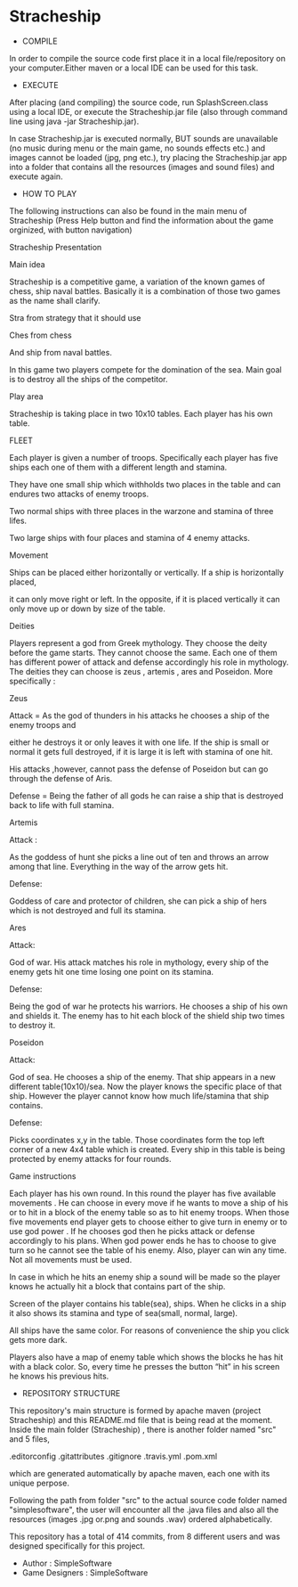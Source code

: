 # Stracheship

- COMPILE

In order to compile the source code first place it in a local file/repository on your computer.Either 
maven or a local IDE can be used for this task.

- EXECUTE

After placing (and compiling) the source code, run SplashScreen.class using a local IDE,
or execute the Stracheship.jar file (also through command line using java -jar Stracheship.jar).

In case Stracheship.jar is executed normally, BUT sounds are unavailable (no music during menu or
the main game, no sounds effects etc.) and images cannot be loaded (jpg, png etc.), try placing
the Stracheship.jar app into a folder that contains all the resources (images and sound files) and
execute again.

- HOW TO PLAY

The following instructions can also be found in the main menu of Stracheship (Press Help button 
and find the information about the game orginized, with button navigation)

Stracheship Presentation

Main idea

Stracheship is a competitive game, a variation of the known games of chess, ship naval battles. Basically it is a combination of those two games as the name shall clarify.

Stra from strategy that it should use

Ches from chess

And ship from naval battles.

In this game two players compete for the domination of the sea. Main goal is to destroy all the ships of the competitor.



Play area

Stracheship is taking place in two 10x10 tables. Each player has his own table.



FLEET

Each player is given a number of troops. Specifically each player has five ships each one of them with a different length and stamina.

They have one small ship which withholds two places in the  table and can endures two attacks of enemy troops.

Two normal ships with three places in the warzone and stamina of three lifes.

Two large ships with four places and stamina of 4 enemy attacks.



Movement

Ships can be placed either horizontally or vertically. If a ship is horizontally placed,

it can only move right or left. In the opposite, if it is placed vertically it can only move up or down by size of the table.




Deities

Players represent a god from Greek mythology. They choose the deity before the game starts. They cannot choose the same. Each one of them has different power of attack and defense accordingly his role in mythology. The deities they can choose is zeus , artemis , ares and Poseidon. More specifically :

Zeus

Attack = As the god of thunders in his attacks he chooses a ship of the enemy troops and

either he destroys it or only leaves it with one life. If the ship is small or normal it gets full destroyed, if it is large it is left with stamina of one hit.

His attacks ,however, cannot pass the defense of Poseidon but can go through the defense of Aris.

Defense = Being the father of all gods he can raise a ship that is destroyed back to life with       full stamina.



Artemis

Attack :

As the goddess of hunt she picks a line out of ten and throws an arrow among that line. Everything in the way of the arrow gets hit.



Defense:

Goddess of care and protector of children, she can pick a ship of hers which is not destroyed and full its stamina.



Ares

Attack:

God of war. His attack matches his role in mythology, every ship of the enemy gets hit one time losing one point on its stamina.



Defense:

Being the god of war he protects his warriors. He chooses a ship of his own and shields it. The enemy has to hit each block of the shield ship two times to destroy it.



Poseidon

Attack:

God of sea. He chooses a ship of the enemy. That ship appears in a new different table(10x10)/sea. Now the player knows the specific place of that ship. However the player cannot know how much life/stamina that ship contains.



Defense:

Picks coordinates x,y in the table. Those coordinates form the top left corner of a new 4x4 table which is created. Every ship in this table is being protected by enemy attacks for four rounds.



Game instructions



Each player has his own round. In this round the player has five available movements . He can choose in every move if he wants to move a ship of his or to hit in a block of the enemy table so as to hit enemy troops. When those five movements end player gets to choose either to give turn in enemy or to use god power . If he chooses god then he picks attack or defense accordingly to his plans. When god power ends he has to choose to give turn so he cannot see the table of his enemy. Also, player can win any time. Not all movements must be used.  

In case in which he hits an enemy ship a sound will be made so the player knows he actually hit a block that contains part of the ship.

Screen of the player contains his table(sea), ships. When he clicks in a ship it also shows its stamina and type of sea(small, normal, large).

All ships have the same color. For reasons of convenience the ship you click gets more dark.

Players also have a map of enemy table which shows the blocks he has hit with a black color.  So, every time he presses the button “hit” in his screen he knows his previous hits.

- REPOSITORY STRUCTURE

This repository's main structure is formed by apache maven (project Stracheship) and this README.md file that is being read at the moment.
Inside the main folder (Stracheship) , there is another folder named "src" and 5 files,

.editorconfig
.gitattributes
.gitignore
.travis.yml
.pom.xml

which are generated automatically by apache maven, each one with its unique perpose.

Following the path from folder "src" to the actual source code folder named "simplesoftware", the user will encounter all the .java files 
and also all the resources (images .jpg or.png and sounds .wav) ordered alphabetically.

This repository has a total of 414 commits, from 8 different users and was designed specifically for this project.


- Author : SimpleSoftware
- Game Designers : SimpleSoftware

